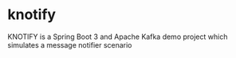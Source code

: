 # knotify
KNOTIFY is a Spring Boot 3 and Apache Kafka demo project which simulates a message notifier scenario 

